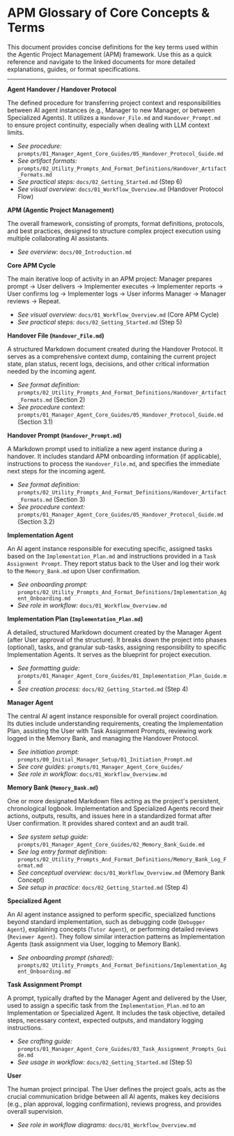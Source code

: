 # APM Glossary of Core Concepts & Terms

This document provides concise definitions for the key terms used within the Agentic Project Management (APM) framework. Use this as a quick reference and navigate to the linked documents for more detailed explanations, guides, or format specifications.

---

**Agent Handover / Handover Protocol**

The defined procedure for transferring project context and responsibilities between AI agent instances (e.g., Manager to new Manager, or between Specialized Agents). It utilizes a `Handover_File.md` and `Handover_Prompt.md` to ensure project continuity, especially when dealing with LLM context limits.
*   *See procedure:* `prompts/01_Manager_Agent_Core_Guides/05_Handover_Protocol_Guide.md`
*   *See artifact formats:* `prompts/02_Utility_Prompts_And_Format_Definitions/Handover_Artifact_Formats.md`
*   *See practical steps:* `docs/02_Getting_Started.md` (Step 6)
*   *See visual overview:* `docs/01_Workflow_Overview.md` (Handover Protocol Flow)

**APM (Agentic Project Management)**

The overall framework, consisting of prompts, format definitions, protocols, and best practices, designed to structure complex project execution using multiple collaborating AI assistants.
*   *See overview:* `docs/00_Introduction.md`

**Core APM Cycle**

The main iterative loop of activity in an APM project: Manager prepares prompt -> User delivers -> Implementer executes -> Implementer reports -> User confirms log -> Implementer logs -> User informs Manager -> Manager reviews -> Repeat.
*   *See visual overview:* `docs/01_Workflow_Overview.md` (Core APM Cycle)
*   *See practical steps:* `docs/02_Getting_Started.md` (Step 5)

**Handover File (`Handover_File.md`)**

A structured Markdown document created during the Handover Protocol. It serves as a comprehensive context dump, containing the current project state, plan status, recent logs, decisions, and other critical information needed by the incoming agent.
*   *See format definition:* `prompts/02_Utility_Prompts_And_Format_Definitions/Handover_Artifact_Formats.md` (Section 2)
*   *See procedure context:* `prompts/01_Manager_Agent_Core_Guides/05_Handover_Protocol_Guide.md` (Section 3.1)

**Handover Prompt (`Handover_Prompt.md`)**

A Markdown prompt used to initialize a new agent instance during a handover. It includes standard APM onboarding information (if applicable), instructions to process the `Handover_File.md`, and specifies the immediate next steps for the incoming agent.
*   *See format definition:* `prompts/02_Utility_Prompts_And_Format_Definitions/Handover_Artifact_Formats.md` (Section 3)
*   *See procedure context:* `prompts/01_Manager_Agent_Core_Guides/05_Handover_Protocol_Guide.md` (Section 3.2)

**Implementation Agent**

An AI agent instance responsible for executing specific, assigned tasks based on the `Implementation_Plan.md` and instructions provided in a `Task Assignment Prompt`. They report status back to the User and log their work to the `Memory_Bank.md` upon User confirmation.
*   *See onboarding prompt:* `prompts/02_Utility_Prompts_And_Format_Definitions/Implementation_Agent_Onboarding.md`
*   *See role in workflow:* `docs/01_Workflow_Overview.md`

**Implementation Plan (`Implementation_Plan.md`)**

A detailed, structured Markdown document created by the Manager Agent (after User approval of the structure). It breaks down the project into phases (optional), tasks, and granular sub-tasks, assigning responsibility to specific Implementation Agents. It serves as the blueprint for project execution.
*   *See formatting guide:* `prompts/01_Manager_Agent_Core_Guides/01_Implementation_Plan_Guide.md`
*   *See creation process:* `docs/02_Getting_Started.md` (Step 4)

**Manager Agent**

The central AI agent instance responsible for overall project coordination. Its duties include understanding requirements, creating the Implementation Plan, assisting the User with Task Assignment Prompts, reviewing work logged in the Memory Bank, and managing the Handover Protocol.
*   *See initiation prompt:* `prompts/00_Initial_Manager_Setup/01_Initiation_Prompt.md`
*   *See core guides:* `prompts/01_Manager_Agent_Core_Guides/`
*   *See role in workflow:* `docs/01_Workflow_Overview.md`

**Memory Bank (`Memory_Bank.md`)**

One or more designated Markdown files acting as the project's persistent, chronological logbook. Implementation and Specialized Agents record their actions, outputs, results, and issues here in a standardized format after User confirmation. It provides shared context and an audit trail.
*   *See system setup guide:* `prompts/01_Manager_Agent_Core_Guides/02_Memory_Bank_Guide.md`
*   *See log entry format definition:* `prompts/02_Utility_Prompts_And_Format_Definitions/Memory_Bank_Log_Format.md`
*   *See conceptual overview:* `docs/01_Workflow_Overview.md` (Memory Bank Concept)
*   *See setup in practice:* `docs/02_Getting_Started.md` (Step 4)

**Specialized Agent**

An AI agent instance assigned to perform specific, specialized functions beyond standard implementation, such as debugging code (`Debugger Agent`), explaining concepts (`Tutor Agent`), or performing detailed reviews (`Reviewer Agent`). They follow similar interaction patterns as Implementation Agents (task assignment via User, logging to Memory Bank).
*   *See onboarding prompt (shared):* `prompts/02_Utility_Prompts_And_Format_Definitions/Implementation_Agent_Onboarding.md`

**Task Assignment Prompt**

A prompt, typically drafted by the Manager Agent and delivered by the User, used to assign a specific task from the `Implementation_Plan.md` to an Implementation or Specialized Agent. It includes the task objective, detailed steps, necessary context, expected outputs, and mandatory logging instructions.
*   *See crafting guide:* `prompts/01_Manager_Agent_Core_Guides/03_Task_Assignment_Prompts_Guide.md`
*   *See usage in workflow:* `docs/02_Getting_Started.md` (Step 5)

**User**

The human project principal. The User defines the project goals, acts as the crucial communication bridge between all AI agents, makes key decisions (e.g., plan approval, logging confirmation), reviews progress, and provides overall supervision.
*   *See role in workflow diagrams:* `docs/01_Workflow_Overview.md` 
